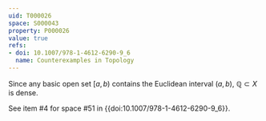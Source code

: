 ```yaml
---
uid: T000026
space: S000043
property: P000026
value: true
refs:
- doi: 10.1007/978-1-4612-6290-9_6
  name: Counterexamples in Topology
---
```


Since any basic open set $[a,b)$ contains the Euclidean interval $(a,b)$, $\mathbb{Q} \subset X$ is dense.

See item #4 for space #51 in {{doi:10.1007/978-1-4612-6290-9_6}}.
